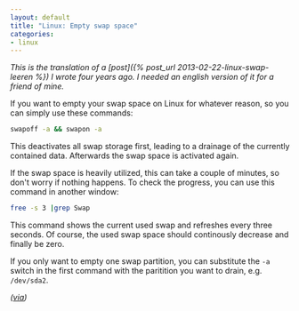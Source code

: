```yaml
---
layout: default
title: "Linux: Empty swap space"
categories:
- linux
---
```


*This is the translation of a [post]({% post_url 2013-02-22-linux-swap-leeren %}) I wrote four years ago. I needed an english version of it for a friend of mine.*

If you want to empty your swap space on Linux for whatever reason, so you can simply use these commands:

```bash
swapoff -a && swapon -a
```

This deactivates all swap storage first, leading to a drainage of the currently contained data. Afterwards the swap space is activated again.

If the swap space is heavily utilized, this can take a couple of minutes, so don't worry if nothing happens. To check the progress, you can use this command in another window:

```bash
free -s 3 |grep Swap
```

This command shows the current used swap and refreshes every three seconds. Of course, the used swap space should continously decrease and finally be zero.

If you only want to empty one swap partition, you can substitute the `-a` switch in the first command with the paritition you want to drain, e.g. `/dev/sda2`.

*([via](https://wiki.ubuntuusers.de/Swap))*
